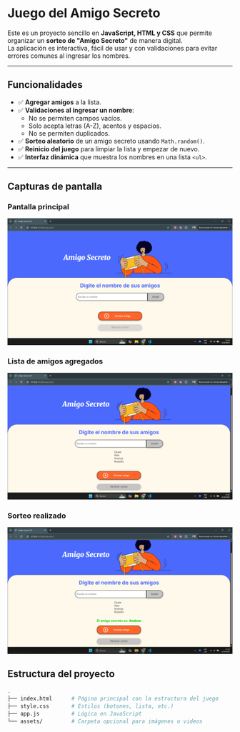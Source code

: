 # Juego del Amigo Secreto

Este es un proyecto sencillo en **JavaScript, HTML y CSS** que permite organizar un **sorteo de "Amigo Secreto"** de manera digital.  
La aplicación es interactiva, fácil de usar y con validaciones para evitar errores comunes al ingresar los nombres.

---

## Funcionalidades

- ✅ **Agregar amigos** a la lista.
- ✅ **Validaciones al ingresar un nombre**:
  - No se permiten campos vacíos.
  - Solo acepta letras (A-Z), acentos y espacios.
  - No se permiten duplicados.
- ✅ **Sorteo aleatorio** de un amigo secreto usando `Math.random()`.
- ✅ **Reinicio del juego** para limpiar la lista y empezar de nuevo.
- ✅ **Interfaz dinámica** que muestra los nombres en una lista `<ul>`.

---

##  Capturas de pantalla

### Pantalla principal
![Pantalla principal](assets/captura1.png)


### Lista de amigos agregados
![Lista de amigos agregados](assets/captura2.png)


### Sorteo realizado
![Sorteo realizado](assets/captura3.png)


## Estructura del proyecto

```bash
.
├── index.html      # Página principal con la estructura del juego
├── style.css       # Estilos (botones, lista, etc.)
├── app.js          # Lógica en JavaScript
└── assets/         # Carpeta opcional para imágenes o videos
